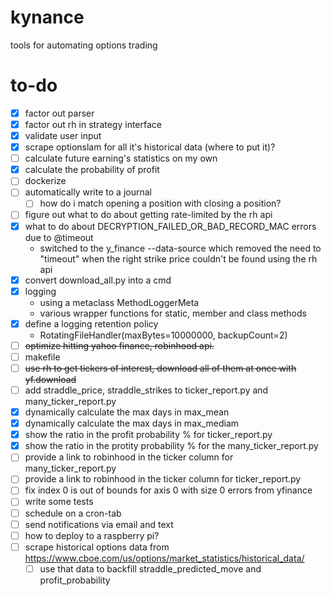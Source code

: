 # kynance
tools for automating options trading

# to-do
- [x] factor out parser
- [x] factor out rh in strategy interface
- [x] validate user input
- [x] scrape optionslam for all it's historical data (where to put it)?
- [ ] calculate future earning's statistics on my own
- [x] calculate the probability of profit
- [ ] dockerize
- [ ] automatically write to a journal
     - [ ] how do i match opening a position with closing a position?
- [ ] figure out what to do about getting rate-limited by the rh api
- [x] what to do about DECRYPTION_FAILED_OR_BAD_RECORD_MAC errors due to @timeout
     - switched to the y_finance --data-source which removed the need to "timeout" when the right strike price couldn't be found using the rh api
- [x] convert download_all.py into a cmd
- [x] logging
     - using a metaclass MethodLoggerMeta
     - various wrapper functions for static, member and class methods
- [x] define a logging retention policy
    - RotatingFileHandler(maxBytes=10000000, backupCount=2)
- [ ] ~~optimize hitting yahoo finance, robinhood api.~~
- [ ] makefile
- [ ] ~~use rh to get tickers of interest, download all of them at once with yf.download~~
- [ ] add straddle_price, straddle_strikes to ticker_report.py and many_ticker_report.py
- [x] dynamically calculate the max days in max_mean
- [x] dynamically calculate the max days in max_mediam
- [x] show the ratio in the profit probability % for ticker_report.py
- [x] show the ratio in the protity probability % for the many_ticker_report.py
- [ ] provide a link to robinhood in the ticker column for many_ticker_report.py
- [ ] provide a link to robinhood in the ticker column for ticker_report.py
- [ ] fix index 0 is out of bounds for axis 0 with size 0 errors from yfinance
- [ ] write some tests
- [ ] schedule on a cron-tab
- [ ] send notifications via email and text
- [ ] how to deploy to a raspberry pi?
- [ ] scrape historical options data from https://www.cboe.com/us/options/market_statistics/historical_data/
    - [ ] use that data to backfill straddle_predicted_move and profit_probability